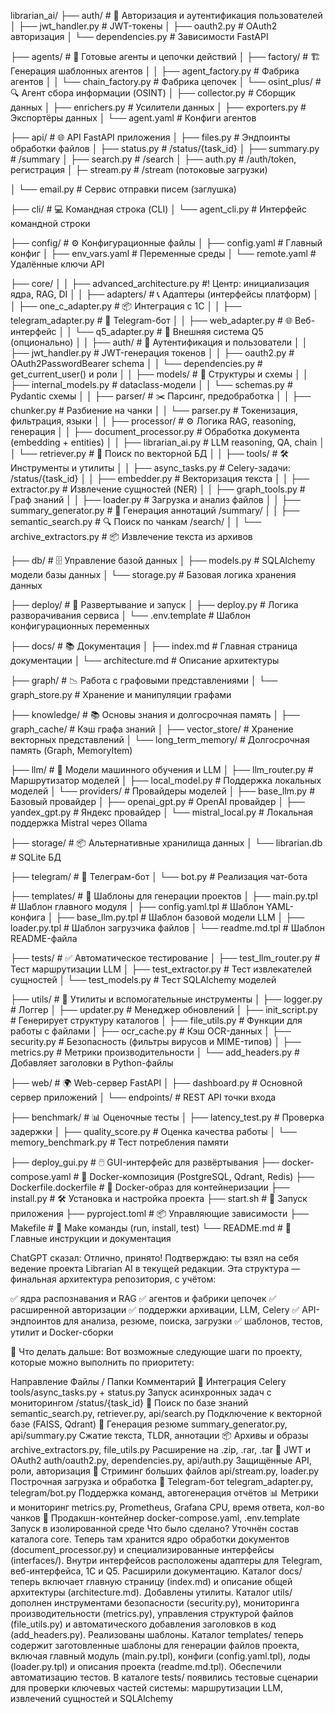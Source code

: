 librarian_ai/
├── auth/                               # 🔑 Авторизация и аутентификация пользователей
│   ├── jwt_handler.py                  # JWT-токены
│   ├── oauth2.py                       # OAuth2 авторизация
│   └── dependencies.py                 # Зависимости FastAPI

├── agents/                             # 🤖 Готовые агенты и цепочки действий
│   ├── factory/                        # 🏗️ Генерация шаблонных агентов
│   │   ├── agent_factory.py            # Фабрика агентов
│   │   └── chain_factory.py            # Фабрика цепочек
│   └── osint_plus/                     # 🔍 Агент сбора информации (OSINT)
│       ├── collector.py                # Сборщик данных
│       ├── enrichers.py                # Усилители данных
│       ├── exporters.py                # Экспортёры данных
│       └── agent.yaml                  # Конфиги агентов

├── api/                                # 🌐 API FastAPI приложения
│   ├── files.py                        # Эндпоинты обработки файлов
│   ├── status.py                        # /status/{task_id}
│   ├── summary.py                       # /summary
│   ├── search.py                        # /search
│   ├── auth.py                          # /auth/token, регистрация
│   ├─ stream.py                        # /stream (потоковые загрузки)

│   └── email.py                        # Сервис отправки писем (заглушка)

├── cli/                                # 💻 Командная строка (CLI)
│   └── agent_cli.py                    # Интерфейс командной строки

├── config/                             # ⚙️ Конфигурационные файлы
│   ├── config.yaml                     # Главный конфиг
│   ├── env_vars.yaml                   # Переменные среды
│   └── remote.yaml                     # Удалённые ключи API


├── core/
│
│   ├── advanced_architecture.py         #! Центр: инициализация ядра, RAG, DI
│
│   ├── adapters/                        # 📞 Адаптеры (интерфейсы платформ)
│   │   ├── one_c_adapter.py             # 📦 Интеграция с 1С
│   │   ├── telegram_adapter.py          # 🤖 Telegram-бот
│   │   ├── web_adapter.py               # 🌐 Веб-интерфейс
│   │   └── q5_adapter.py                # 🧩 Внешняя система Q5 (опционально)
│
│   ├── auth/                            # 🔐 Аутентификация и пользователи
│   │   ├── jwt_handler.py               # JWT-генерация токенов
│   │   ├── oauth2.py                    # OAuth2PasswordBearer schema
│   │   └── dependencies.py              # get_current_user() и роли
│
│   ├── models/                          # 🧱 Структуры и схемы
│   │   ├── internal_models.py           # dataclass-модели
│   │   └── schemas.py                   # Pydantic схемы
│
│   ├── parser/                          # ✂️ Парсинг, предобработка
│   │   ├── chunker.py                   # Разбиение на чанки
│   │   └── parser.py                    # Токенизация, фильтрация, языки
│
│   ├── processor/                       # ⚙️ Логика RAG, reasoning, генерация
│   │   ├── document_processor.py        # Обработка документа (embedding + entities)
│   │   ├── librarian_ai.py              # LLM reasoning, QA, chain
│   │   └── retriever.py                 # 🔎 Поиск по векторной БД
│
│   ├── tools/                           # 🛠️ Инструменты и утилиты
│   │   ├── async_tasks.py               # Celery-задачи: /status/{task_id}
│   │   ├── embedder.py                  # Векторизация текста
│   │   ├── extractor.py                 # Извлечение сущностей (NER)
│   │   ├── graph_tools.py               # Граф знаний
│   │   ├── loader.py                    # Загрузка и анализ файлов
│   │   ├── summary_generator.py         # 📄 Генерация аннотаций /summary/
│   │   ├── semantic_search.py           # 🔍 Поиск по чанкам /search/
│   │   └── archive_extractors.py        # 📦 Извлечение текста из архивов


├── db/                                 # 🗄️ Управление базой данных
│   ├── models.py                       # SQLAlchemy модели базы данных
│   └── storage.py                      # Базовая логика хранения данных

├── deploy/                             # 🚀 Развертывание и запуск
│   ├── deploy.py                       # Логика разворачивания сервиса
│   └── .env.template                   # Шаблон конфигурационных переменных

├── docs/                               # 📚 Документация
│   ├── index.md                        # Главная страница документации
│   └── architecture.md                 # Описание архитектуры

├── graph/                              # 📉 Работа с графовыми представлениями
│   └── graph_store.py                  # Хранение и манипуляции графами

├── knowledge/                          # 📚 Основы знания и долгосрочная память
│   ├── graph_cache/                    # Кэш графа знаний
│   ├── vector_store/                   # Хранение векторных представлений
│   └── long_term_memory/               # Долгосрочная память (Graph, MemoryItem)

├── llm/                                # 🤖 Модели машинного обучения и LLM
│   ├── llm_router.py                   # Маршрутизатор моделей
│   ├── local_model.py                  # Поддержка локальных моделей
│   └── providers/                      # Провайдеры моделей
│       ├── base_llm.py                 # Базовый провайдер
│       ├── openai_gpt.py               # OpenAI провайдер
│       ├── yandex_gpt.py               # Яндекс провайдер
│       └── mistral_local.py            # Локальная поддержка Mistral через Ollama

├── storage/                            # 📦 Альтернативные хранилища данных
│   └── librarian.db                    # SQLite БД

├── telegram/                           # 📲 Телеграм-бот
│   └── bot.py                          # Реализация чат-бота

├── templates/                          # 🧰 Шаблоны для генерации проектов
│   ├── main.py.tpl                     # Шаблон главного модуля
│   ├── config.yaml.tpl                 # Шаблон YAML-конфига
│   ├── base_llm.py.tpl                 # Шаблон базовой модели LLM
│   ├── loader.py.tpl                   # Шаблон загрузчика файлов
│   └── readme.md.tpl                   # Шаблон README-файла

├── tests/                              # ✅ Автоматическое тестирование
│   ├── test_llm_router.py              # Тест маршрутизации LLM
│   ├── test_extractor.py               # Тест извлекателей сущностей
│   └── test_models.py                  # Тест SQLAlchemy моделей

├── utils/                              # 🔧 Утилиты и вспомогательные инструменты
│   ├── logger.py                       # Логгер
│   ├── updater.py                      # Менеджер обновлений
│   ├── init_script.py                  # Генерирует структуру каталогов
│   ├── file_utils.py                   # Функции для работы с файлами
│   ├── ocr_cache.py                    # Кэш OCR-данных
│   ├── security.py                     # Безопасность (фильтры вирусов и MIME-типов)
│   ├── metrics.py                      # Метрики производительности
│   └── add_headers.py                  # Добавляет заголовки в Python-файлы

├── web/                                # 🌍 Web-сервер FastAPI
│   ├── dashboard.py                    # Основной сервер приложений
│   └── endpoints/                      # REST API точки входа

├── benchmark/                          # 📊 Оценочные тесты
│   ├── latency_test.py                 # Проверка задержки
│   ├── quality_score.py                # Оценка качества работы
│   └── memory_benchmark.py             # Тест потребления памяти

├── deploy_gui.py                       # 🖱️ GUI-интерфейс для развёртывания
├── docker-compose.yaml                 # 🐳 Docker-композиция (PostgreSQL, Qdrant, Redis)
├── Dockerfile.dockerfile               # 🐽 Docker-образ для контейнеризации
├── install.py                          # 🛠️ Установка и настройка проекта
├── start.sh                            # 🚀 Запуск приложения
├── pyproject.toml                     # 📦 Управляющие зависимости
├── Makefile                            # 🔁 Make команды (run, install, test)
└── README.md                           # 🧾 Главные инструкции и документация


ChatGPT сказал:
Отлично, принято! Подтверждаю: ты взял на себя ведение проекта Librarian AI в текущей редакции. Эта структура — финальная архитектура репозитория, с учётом:

✅ ядра распознавания и RAG
✅ агентов и фабрики цепочек
✅ расширенной авторизации
✅ поддержки архивации, LLM, Celery
✅ API-эндпоинтов для анализа, резюме, поиска, загрузки
✅ шаблонов, тестов, утилит и Docker-сборки

🔐 Что делать дальше:
Вот возможные следующие шаги по проекту, которые можно выполнить по приоритету:

Направление	Файлы / Папки	Комментарий
🔄 Интеграция Celery	tools/async_tasks.py + status.py	Запуск асинхронных задач с мониторингом /status/{task_id}
🔎 Поиск по базе знаний	semantic_search.py, retriever.py, api/search.py	Подключение к векторной базе (FAISS, Qdrant)
🧠 Генерация резюме	summary_generator.py, api/summary.py	Сжатие текста, TLDR, аннотации
📦 Архивы и образы	archive_extractors.py, file_utils.py	Расширение на .zip, .rar, .tar
🔑 JWT и OAuth2	auth/oauth2.py, dependencies.py, api/auth.py	Защищённые API, роли, авторизация
📂 Стриминг больших файлов	api/stream.py, loader.py	Построчная загрузка и обработка
🤖 Telegram-бот	telegram_adapter.py, telegram/bot.py	Поддержка команд, автогенерация отчётов
📊 Метрики и мониторинг	metrics.py, Prometheus, Grafana	CPU, время ответа, кол-во чанков
🐳 Продакшн-контейнер	docker-compose.yaml, .env.template	Запуск в изолированной среде
Что было сделано?
Уточнён состав каталога core. Теперь там хранится ядро обработки документов (document_processor.py) и специализированные интерфейсы (interfaces/). Внутри интерфейсов расположены адаптеры для Telegram, веб-интерфейса, 1С и Q5.
Расширили документацию. Каталог docs/ теперь включает главную страницу (index.md) и описание общей архитектуры (architecture.md).
Добавлены утилиты. Каталог utils/ дополнен инструментами безопасности (security.py), мониторинга производительности (metrics.py), управления структурой файлов (file_utils.py) и автоматического добавления заголовков в код (add_headers.py).
Реализованы шаблоны. Каталог templates/ теперь содержит заготовленные шаблоны для генерации файлов проекта, включая главный модуль (main.py.tpl), конфиги (config.yaml.tpl), лоды (loader.py.tpl) и описания проекта (readme.md.tpl).
Обеспечили автоматизацию тестов. В каталоге tests/ появились тестовые сценарии для проверки ключевых частей системы: маршрутизации LLM, извлечений сущностей и SQLAlchemy 
